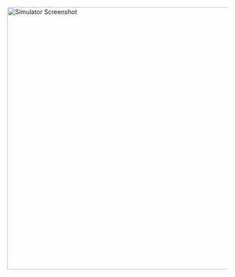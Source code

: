 <img src="https://github.com/Mukund-Vaghasiya13/RockPaperScissors/assets/115715969/fd198b51-76bb-4262-9644-4019b734d902" alt="Simulator Screenshot" height="600" width="600">
